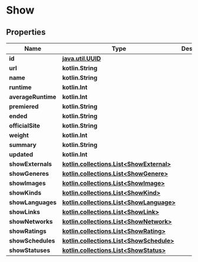 
# Show

## Properties
Name | Type | Description | Notes
------------ | ------------- | ------------- | -------------
**id** | [**java.util.UUID**](java.util.UUID.md) |  |  [optional]
**url** | **kotlin.String** |  |  [optional]
**name** | **kotlin.String** |  |  [optional]
**runtime** | **kotlin.Int** |  |  [optional]
**averageRuntime** | **kotlin.Int** |  |  [optional]
**premiered** | **kotlin.String** |  |  [optional]
**ended** | **kotlin.String** |  |  [optional]
**officialSite** | **kotlin.String** |  |  [optional]
**weight** | **kotlin.Int** |  |  [optional]
**summary** | **kotlin.String** |  |  [optional]
**updated** | **kotlin.Int** |  |  [optional]
**showExternals** | [**kotlin.collections.List&lt;ShowExternal&gt;**](ShowExternal.md) |  |  [optional]
**showGeneres** | [**kotlin.collections.List&lt;ShowGenere&gt;**](ShowGenere.md) |  |  [optional]
**showImages** | [**kotlin.collections.List&lt;ShowImage&gt;**](ShowImage.md) |  |  [optional]
**showKinds** | [**kotlin.collections.List&lt;ShowKind&gt;**](ShowKind.md) |  |  [optional]
**showLanguages** | [**kotlin.collections.List&lt;ShowLanguage&gt;**](ShowLanguage.md) |  |  [optional]
**showLinks** | [**kotlin.collections.List&lt;ShowLink&gt;**](ShowLink.md) |  |  [optional]
**showNetworks** | [**kotlin.collections.List&lt;ShowNetwork&gt;**](ShowNetwork.md) |  |  [optional]
**showRatings** | [**kotlin.collections.List&lt;ShowRating&gt;**](ShowRating.md) |  |  [optional]
**showSchedules** | [**kotlin.collections.List&lt;ShowSchedule&gt;**](ShowSchedule.md) |  |  [optional]
**showStatuses** | [**kotlin.collections.List&lt;ShowStatus&gt;**](ShowStatus.md) |  |  [optional]



